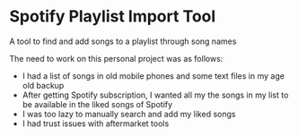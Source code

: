 # Spotify Playlist Import Tool
A tool to find and add songs to a playlist through song names

The need to work on this personal project was as follows:
* I had a list of songs in old mobile phones and some text files in my age old backup
* After getting Spotify subscription, I wanted all my the songs in my list to be available in the liked songs of Spotify
* I was too lazy to manually search and add my liked songs
* I had trust issues with aftermarket tools
